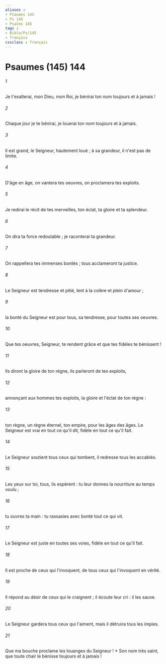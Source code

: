 ```yaml
---
aliases : 
- Psaumes 145
- Ps 145
- Psalms 145
tags : 
- Bible/Ps/145
- français
cssclass : français
---
```


# Psaumes (145) 144

###### 1
Je t'exalterai, mon Dieu, mon Roi, je bénirai ton nom toujours et à jamais !
###### 2
Chaque jour je te bénirai, je louerai ton nom toujours et à jamais.
###### 3
Il est grand, le Seigneur, hautement loué ; à sa grandeur, il n'est pas de limite.
###### 4
D'âge en âge, on vantera tes oeuvres, on proclamera tes exploits.
###### 5
Je redirai le récit de tes merveilles, ton éclat, ta gloire et ta splendeur.
###### 6
On dira ta force redoutable ; je raconterai ta grandeur.
###### 7
On rappellera tes immenses bontés ; tous acclameront ta justice.
###### 8
Le Seigneur est tendresse et pitié, lent à la colère et plein d'amour ;
###### 9
la bonté du Seigneur est pour tous, sa tendresse, pour toutes ses oeuvres.
###### 10
Que tes oeuvres, Seigneur, te rendent grâce et que tes fidèles te bénissent !
###### 11
Ils diront la gloire de ton règne, ils parleront de tes exploits,
###### 12
annonçant aux hommes tes exploits, la gloire et l'éclat de ton règne :
###### 13
ton règne, un règne éternel, ton empire, pour les âges des âges. Le Seigneur est vrai en tout ce qu'il dit, fidèle en tout ce qu'il fait.
###### 14
Le Seigneur soutient tous ceux qui tombent, il redresse tous les accablés.
###### 15
Les yeux sur toi, tous, ils espèrent : tu leur donnes la nourriture au temps voulu ;
###### 16
tu ouvres ta main : tu rassasies avec bonté tout ce qui vit.
###### 17
Le Seigneur est juste en toutes ses voies, fidèle en tout ce qu'il fait.
###### 18
Il est proche de ceux qui l'invoquent, de tous ceux qui l'invoquent en vérité.
###### 19
Il répond au désir de ceux qui le craignent ; il écoute leur cri : il les sauve.
###### 20
Le Seigneur gardera tous ceux qui l'aiment, mais il détruira tous les impies.
###### 21
Que ma bouche proclame les louanges du Seigneur ! * Son nom très saint, que toute chair le bénisse toujours et à jamais !
